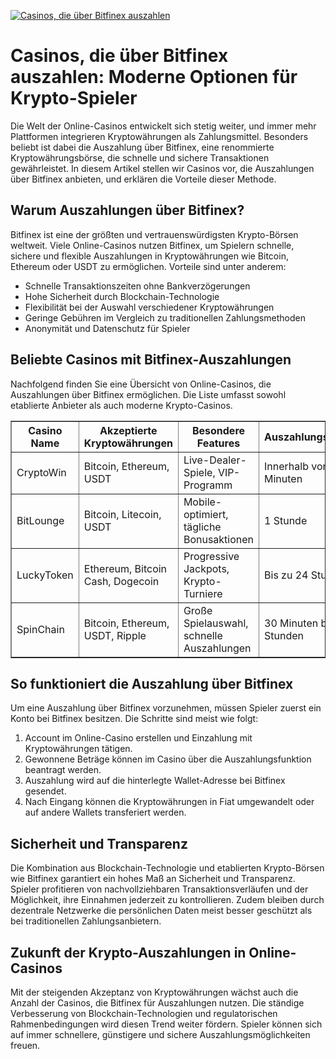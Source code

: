 [![Casinos, die über Bitfinex auszahlen](https://123-caf.pages.dev/gitsignup.png)](https://vrmoo.ru/Bt82HjjY)

<h1>Casinos, die über Bitfinex auszahlen: Moderne Optionen für Krypto-Spieler</h1>  <p>Die Welt der Online-Casinos entwickelt sich stetig weiter, und immer mehr Plattformen integrieren Kryptowährungen als Zahlungsmittel. Besonders beliebt ist dabei die Auszahlung über Bitfinex, eine renommierte Kryptowährungsbörse, die schnelle und sichere Transaktionen gewährleistet. In diesem Artikel stellen wir Casinos vor, die Auszahlungen über Bitfinex anbieten, und erklären die Vorteile dieser Methode.</p>  <h2>Warum Auszahlungen über Bitfinex?</h2> <p>Bitfinex ist eine der größten und vertrauenswürdigsten Krypto-Börsen weltweit. Viele Online-Casinos nutzen Bitfinex, um Spielern schnelle, sichere und flexible Auszahlungen in Kryptowährungen wie Bitcoin, Ethereum oder USDT zu ermöglichen. Vorteile sind unter anderem:</p> <ul>   <li>Schnelle Transaktionszeiten ohne Bankverzögerungen</li>   <li>Hohe Sicherheit durch Blockchain-Technologie</li>   <li>Flexibilität bei der Auswahl verschiedener Kryptowährungen</li>   <li>Geringe Gebühren im Vergleich zu traditionellen Zahlungsmethoden</li>   <li>Anonymität und Datenschutz für Spieler</li> </ul>  <h2>Beliebte Casinos mit Bitfinex-Auszahlungen</h2> <p>Nachfolgend finden Sie eine Übersicht von Online-Casinos, die Auszahlungen über Bitfinex ermöglichen. Die Liste umfasst sowohl etablierte Anbieter als auch moderne Krypto-Casinos.</p>  <table border="1" cellpadding="8" cellspacing="0" style="border-collapse: collapse; width: 100%;">   <thead>     <tr>       <th>Casino Name</th>       <th>Akzeptierte Kryptowährungen</th>       <th>Besondere Features</th>       <th>Auszahlungsdauer</th>     </tr>   </thead>   <tbody>     <tr>       <td>CryptoWin</td>       <td>Bitcoin, Ethereum, USDT</td>       <td>Live-Dealer-Spiele, VIP-Programm</td>       <td>Innerhalb von 30 Minuten</td>     </tr>     <tr>       <td>BitLounge</td>       <td>Bitcoin, Litecoin, USDT</td>       <td>Mobile-optimiert, tägliche Bonusaktionen</td>       <td>1 Stunde</td>     </tr>     <tr>       <td>LuckyToken</td>       <td>Ethereum, Bitcoin Cash, Dogecoin</td>       <td>Progressive Jackpots, Krypto-Turniere</td>       <td>Bis zu 24 Stunden</td>     </tr>     <tr>       <td>SpinChain</td>       <td>Bitcoin, Ethereum, USDT, Ripple</td>       <td>Große Spielauswahl, schnelle Auszahlungen</td>       <td>30 Minuten bis 2 Stunden</td>     </tr>   </tbody> </table>  <h2>So funktioniert die Auszahlung über Bitfinex</h2> <p>Um eine Auszahlung über Bitfinex vorzunehmen, müssen Spieler zuerst ein Konto bei Bitfinex besitzen. Die Schritte sind meist wie folgt:</p> <ol>   <li>Account im Online-Casino erstellen und Einzahlung mit Kryptowährungen tätigen.</li>   <li>Gewonnene Beträge können im Casino über die Auszahlungsfunktion beantragt werden.</li>   <li>Auszahlung wird auf die hinterlegte Wallet-Adresse bei Bitfinex gesendet.</li>   <li>Nach Eingang können die Kryptowährungen in Fiat umgewandelt oder auf andere Wallets transferiert werden.</li> </ol>  <h2>Sicherheit und Transparenz</h2> <p>Die Kombination aus Blockchain-Technologie und etablierten Krypto-Börsen wie Bitfinex garantiert ein hohes Maß an Sicherheit und Transparenz. Spieler profitieren von nachvollziehbaren Transaktionsverläufen und der Möglichkeit, ihre Einnahmen jederzeit zu kontrollieren. Zudem bleiben durch dezentrale Netzwerke die persönlichen Daten meist besser geschützt als bei traditionellen Zahlungsanbietern.</p>  <h2>Zukunft der Krypto-Auszahlungen in Online-Casinos</h2> <p>Mit der steigenden Akzeptanz von Kryptowährungen wächst auch die Anzahl der Casinos, die Bitfinex für Auszahlungen nutzen. Die ständige Verbesserung von Blockchain-Technologien und regulatorischen Rahmenbedingungen wird diesen Trend weiter fördern. Spieler können sich auf immer schnellere, günstigere und sichere Auszahlungsmöglichkeiten freuen.</p>